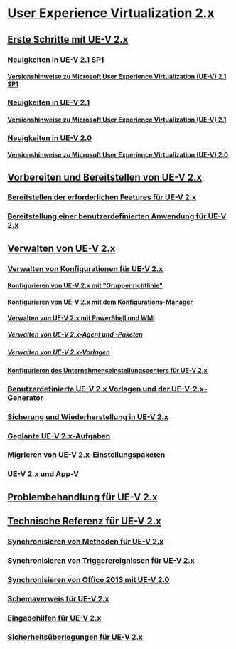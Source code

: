 # [User Experience Virtualization 2.x](index.md)
## [Erste Schritte mit UE-V 2.x](get-started-with-ue-v-2x-new-uevv2.md)
### [Neuigkeiten in UE-V 2.1 SP1](whats-new-in-ue-v-21-sp1uevv21-sp1.md)
#### [Versionshinweise zu Microsoft User Experience Virtualization (UE-V) 2.1 SP1](microsoft-user-experience-virtualization--ue-v--21-sp1-release-notes.md)
### [Neuigkeiten in UE-V 2.1](whats-new-in-ue-v-21-new-uevv2.md)
#### [Versionshinweise zu Microsoft User Experience Virtualization (UE-V) 2.1](microsoft-user-experience-virtualization--ue-v--21-release-notesuevv21.md)
### [Neuigkeiten in UE-V 2.0](whats-new-in-ue-v-20-new-uevv2.md)
#### [Versionshinweise zu Microsoft User Experience Virtualization (UE-V) 2.0](microsoft-user-experience-virtualization--ue-v--20-release-notesuevv2.md)
## [Vorbereiten und Bereitstellen von UE-V 2.x](prepare-a-ue-v-2x-deployment-new-uevv2.md)
### [Bereitstellen der erforderlichen Features für UE-V 2.x](deploy-required-features-for-ue-v-2x-new-uevv2.md)
### [Bereitstellung einer benutzerdefinierten Anwendung für UE-V 2.x](deploy-ue-v-2x-for-custom-applications-new-uevv2.md)
## [Verwalten von UE-V 2.x](administering-ue-v-2x-new-uevv2.md)
### [Verwalten von Konfigurationen für UE-V 2.x](manage-configurations-for-ue-v-2x-new-uevv2.md)
#### [Konfigurieren von UE-V 2.x mit "Gruppenrichtlinie"](configuring-ue-v-2x-with-group-policy-objects-both-uevv2.md)
#### [Konfigurieren von UE-V 2.x mit dem Konfigurations-Manager](configuring-ue-v-2x-with-system-center-configuration-manager-2012-both-uevv2.md)
#### [Verwalten von UE-V 2.x mit PowerShell und WMI](administering-ue-v-2x-with-windows-powershell-and-wmi-both-uevv2.md)
##### [Verwalten von UE-V 2.x-Agent und -Paketen](managing-the-ue-v-2x-agent-and-packages-with-windows-powershell-and-wmi-both-uevv2.md)
##### [Verwalten von UE-V 2.x-Vorlagen](managing-ue-v-2x-settings-location-templates-using-windows-powershell-and-wmi-both-uevv2.md)
#### [Konfigurieren des Unternehmenseinstellungscenters für UE-V 2.x](configuring-the-company-settings-center-for-ue-v-2x-both-uevv2.md)
### [Benutzerdefinierte UE-V 2.x Vorlagen und der UE-V-2.x-Generator](working-with-custom-ue-v-2x-templates-and-the-ue-v-2x-generator-new-uevv2.md)
### [Sicherung und Wiederherstellung in UE-V 2.x](manage-administrative-backup-and-restore-in-ue-v-2x-new-topic-for-21.md)
### [Geplante UE-V 2.x-Aufgaben](changing-the-frequency-of-ue-v-2x-scheduled-tasks-both-uevv2.md)
### [Migrieren von UE-V 2.x-Einstellungspaketen](migrating-ue-v-2x-settings-packages-both-uevv2.md)
### [UE-V 2.x und App-V](using-ue-v-2x-with-application-virtualization-applications-both-uevv2.md)
## [Problembehandlung für UE-V 2.x](troubleshooting-ue-v-2x-both-uevv2.md)
## [Technische Referenz für UE-V 2.x](technical-reference-for-ue-v-2x-both-uevv2.md)
### [Synchronisieren von Methoden für UE-V 2.x](sync-methods-for-ue-v-2x-both-uevv2.md)
### [Synchronisieren von Triggerereignissen für UE-V 2.x](sync-trigger-events-for-ue-v-2x-both-uevv2.md)
### [Synchronisieren von Office 2013 mit UE-V 2.0](synchronizing-office-2013-with-ue-v-20-both-uevv2.md)
### [Schemaverweis für UE-V 2.x](application-template-schema-reference-for-ue-v-2x-both-uevv2.md)
### [Eingabehilfen für UE-V 2.x](accessibility-for-ue-v-2x-both-uevv2.md)
### [Sicherheitsüberlegungen für UE-V 2.x](security-considerations-for-ue-v-2x-both-uevv2.md)

